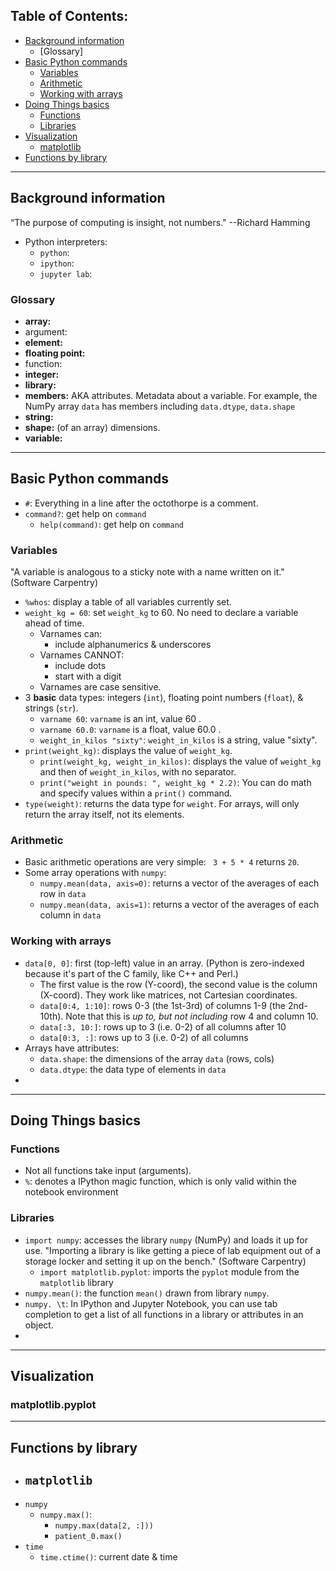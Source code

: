 ## Table of Contents:
- [Background information](#background-information)
	- [Glossary]
- [Basic Python commands](#basic-shell-commands)
	- [Variables](#variables)
	- [Arithmetic](#arithmetic)
	- [Working with arrays](#working-with-arrays)
- [Doing Things basics](#doing-things-basics)
	- [Functions](#functions)
	- [Libraries](#libraries)
- [Visualization](#visualization)
	- [matplotlib](#matplotlib)
- [Functions by library](#functions-by-library)

	
----

## Background information

“The purpose of computing is insight, not numbers."  --Richard Hamming

- Python interpreters:
	- ``python``:
	- ``ipython``:
	- ``jupyter lab``:

### Glossary

- **array:** 
- argument:
- **element:** 
- **floating point:** 
- function: 
- **integer:** 
- **library:**
- **members:** AKA attributes. Metadata about a variable. For example, the NumPy array 
   ``data`` has members including ``data.dtype``, ``data.shape``
- **string:** 
- **shape:** (of an array) dimensions.
- **variable:**


----

## Basic Python commands

- ``#``: Everything in a line after the octothorpe is a comment.
- ``command?``: get help on ``command``
	- ``help(command)``: get help on ``command``

### Variables
"A variable is analogous to a sticky note with a name written on it."  (Software Carpentry)

- ``%whos``: display a table of all variables currently set.
- ``weight_kg = 60``: set ``weight_kg`` to 60. No need to declare a variable ahead of time.
	- Varnames can:
		- include alphanumerics & underscores
	- Varnames CANNOT:
		- include dots
		- start with a digit
	- Varnames are case sensitive.
- 3 **basic** data types: integers (``int``), floating point numbers (``float``), & strings 
   (``str``).
	- ``varname 60``: ``varname`` is an int, value 60 .
	- ``varname 60.0``: ``varname`` is a float, value 60.0 .
	- ``weight_in_kilos "sixty"``: ``weight_in_kilos`` is a string, value "sixty".
- ``print(weight_kg)``: displays the value of ``weight_kg``.
	- ``print(weight_kg, weight_in_kilos)``: displays the value of ``weight_kg`` and then 
	   of ``weight_in_kilos``, with no separator.
	- ``print("weight in pounds: ", weight_kg * 2.2)``: You can do math and specify values
	   within a ``print()`` command.
- ``type(weight)``: returns the data type for ``weight``. For arrays, will only return the 
   array itself, not its elements.

### Arithmetic

- Basic arithmetic operations are very simple: `` 3 + 5 * 4`` returns ``20``.
- Some array operations with ``numpy``:
	- ``numpy.mean(data, axis=0)``: returns a vector of the averages of each row in ``data``
	- ``numpy.mean(data, axis=1)``: returns a vector of the averages of each column in ``data``

### Working with arrays

- ``data[0, 0]``: first (top-left) value in an array. (Python is zero-indexed because it's
   part of the C family, like C++ and Perl.)
	- The first value is the row (Y-coord), the second value is the column (X-coord). They
	   work like matrices, not Cartesian coordinates.
	- ``data[0:4, 1:10]``: rows 0-3 (the 1st-3rd) of columns 1-9 (the 2nd-10th). Note that
	   this is *up to, but not including* row 4 and column 10.
	- ``data[:3, 10:]``: rows up to 3 (i.e. 0-2) of all columns after 10
	- ``data[0:3, :]``: rows up to 3 (i.e. 0-2) of all columns
- Arrays have attributes:
	- ``data.shape``: the dimensions of the array ``data`` (rows, cols)
	- ``data.dtype``: the data type of elements in ``data``
- 

---

## Doing Things basics

### Functions

- Not all functions take input (arguments).
- ``%``: denotes a IPython magic function, which is only valid within the notebook
   environment

### Libraries

- ``import numpy``: accesses the library ``numpy`` (NumPy) and loads it up for use. 
   "Importing a library is like getting a piece of lab equipment out of a storage locker 
   and setting it up on the bench." (Software Carpentry)
	- ``import matplotlib.pyplot``: imports the ``pyplot`` module from the ``matplotlib``
	   library
- ``numpy.mean()``: the function ``mean()`` drawn from library ``numpy``.
- ``numpy. \t``: In IPython and Jupyter Notebook, you can use tab completion to get a
   list of all functions in a library or attributes in an object.
- 


----

## Visualization

### matplotlib.pyplot



----

## Functions by library

- ``matplotlib``
	- 
- ``numpy``
	- ``numpy.max()``: 
		- ``numpy.max(data[2, :]))``
		- ``patient_0.max()``
- ``time``
	- ``time.ctime()``: current date & time
	
	
	
